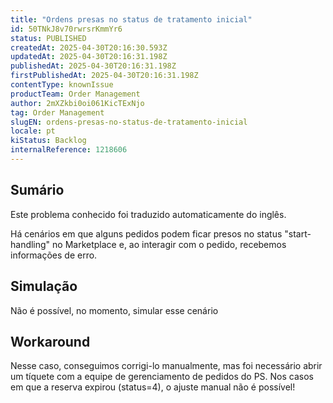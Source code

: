 ```yaml
---
title: "Ordens presas no status de tratamento inicial"
id: 50TNkJ8v70rwrsrKmmYr6
status: PUBLISHED
createdAt: 2025-04-30T20:16:30.593Z
updatedAt: 2025-04-30T20:16:31.198Z
publishedAt: 2025-04-30T20:16:31.198Z
firstPublishedAt: 2025-04-30T20:16:31.198Z
contentType: knownIssue
productTeam: Order Management
author: 2mXZkbi0oi061KicTExNjo
tag: Order Management
slugEN: ordens-presas-no-status-de-tratamento-inicial
locale: pt
kiStatus: Backlog
internalReference: 1218606
---
```


## Sumário

<div class="alert alert-info">
  <p>Este problema conhecido foi traduzido automaticamente do inglês.</p>
</div>


Há cenários em que alguns pedidos podem ficar presos no status "start-handling" no Marketplace e, ao interagir com o pedido, recebemos informações de erro.

## Simulação


Não é possível, no momento, simular esse cenário

## Workaround


Nesse caso, conseguimos corrigi-lo manualmente, mas foi necessário abrir um tíquete com a equipe de gerenciamento de pedidos do PS.
Nos casos em que a reserva expirou (status=4), o ajuste manual não é possível!





